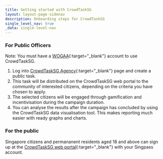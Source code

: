 ```yaml
---
title: Getting started with CrowdTaskSG
layout: layout-page-sidenav
description: Onboarding steps for CrowdTaskSG
single_level_nav: true
_data: single-level-nav
---
```


### For Public Officers

Note: You must have a [WOGAA](/products/categories/analytics/wogaa/){:target="_blank"} account to use CrowdTaskSG.

1. Log into [CrowdTaskSG Agency](https://www.crowdtask.gov.sg/agency){:target="_blank"} page and create a public task. 
2. This task will be distributed on the CrowdTaskSG web portal to the community of interested citizens, depending on the criteria you have chosen to apply. 
3. The selected citizens will be engaged through gamification and incentivisation during the campaign duration.
4. You can analyse the results after the campaign has concluded by using the CrowdTaskSG data visualisation tool. This makes reporting much easier with ready graphs and charts.

### For the public

Singapore citizens and permananent residents aged 18 and above can sign up at the [CrowdTaskSG web portal](https://www.crowdtask.gov.sg/){:target="_blank"} with your Singpass account.
